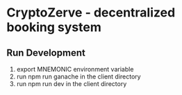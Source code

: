 # CryptoZerve - decentralized booking system

## Run Development

1. export MNEMONIC environment variable
2. run npm run ganache in the client directory
3. run npm run dev in the client directory
